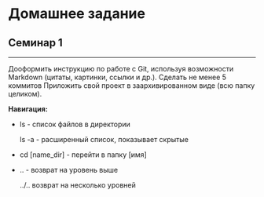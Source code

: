 
# **Домашнее задание** #
## Семинар 1 ##
- - -
Дооформить инструкцию по работе с Git, используя возможности Markdown (цитаты, картинки, ссылки и др.). Сделать не менее 5 коммитов Приложить свой проект в заархивированном виде (всю папку целиком).

**Навигация:**

* ls - список файлов в директории

    ls -a - расширенный список, показывает скрытые
* cd [name_dir] - перейти в папку [имя]
* .. - возврат на уровень выше

    ../.. возврат на несколько уровней
